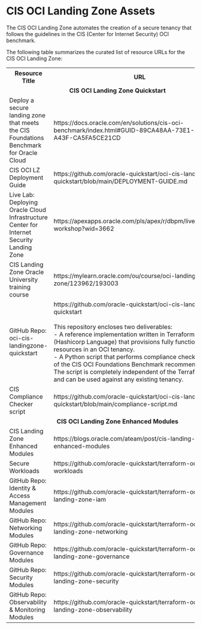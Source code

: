 
# CIS OCI Landing Zone Assets

The CIS OCI Landing Zone automates the creation of a secure tenancy that follows the guidelines in the CIS (Center for Internet Security) OCI benchmark. 

The following table summarizes the curated list of resource URLs for the CIS OCI Landing Zone:
<table>
  <tr>
    <th>Resource Title</th>
    <th>URL</th>
  </tr>
  <tr>
    <td colspan="2" align="center"><strong>CIS OCI Landing Zone Quickstart</strong></td>
  </tr>
  <tr>
    <td>Deploy a secure landing zone that meets the CIS Foundations Benchmark for Oracle Cloud</td>
    <td>https://docs.oracle.com/en/solutions/cis-oci-benchmark/index.html#GUID-89CA48AA-73E1-4992-A43F-CA5FA5CE21CD</td>
  </tr>
  <tr>
    <td>CIS OCI LZ Deployment Guide</td>
    <td>https://github.com/oracle-quickstart/oci-cis-landingzone-quickstart/blob/main/DEPLOYMENT-GUIDE.md</td>
  </tr>
  <tr>
    <td>Live Lab: Deploying Oracle Cloud Infrastructure Center for Internet Security Landing Zone</td>
    <td>https://apexapps.oracle.com/pls/apex/r/dbpm/livelabs/view-workshop?wid=3662</td>
  </tr>
  <tr>
    <td>CIS Landing Zone Oracle University training course</td>
    <td>https://mylearn.oracle.com/ou/course/oci-landing-zone/123962/193003</td>
  </tr>
  <tr>
    <td>GitHub Repo: oci-cis-landingzone-quickstart</td>
    <td>https://github.com/oracle-quickstart/oci-cis-landingzone-quickstart<br><br>
    This repository encloses two deliverables:<br>
    - A reference implementation written in Terraform HCL (Hashicorp Language) that provisions fully functional resources in an OCI tenancy.<br>
    - A Python script that performs compliance checks for most of the CIS OCI Foundations Benchmark recommendations. The script is completely independent of the Terraform code and can be used against any existing tenancy.
    </td>
  </tr>
    <tr>
    <td>CIS Compliance Checker script</td>
    <td>https://github.com/oracle-quickstart/oci-cis-landingzone-quickstart/blob/main/compliance-script.md</td>
  </tr>
  </tr>
  <tr>
    <td colspan="2" align="center"><strong>CIS OCI Landing Zone Enhanced Modules</strong></td>
  </tr>
  <tr>
    <td>CIS Landing Zone Enhanced Modules</td>
    <td>https://blogs.oracle.com/ateam/post/cis-landing-zone-enhanced-modules</td>
  </tr>
  <tr>
    <td>Secure Workloads</td>
    <td>https://github.com/oracle-quickstart/terraform-oci-secure-workloads</td>
  </tr>
  <tr>
    <td>GitHub Repo: Identity & Access Management Modules</td>
    <td>https://github.com/oracle-quickstart/terraform-oci-cis-landing-zone-iam</td>
  </tr>
  <tr>
    <td>GitHub Repo: Networking Modules</td>
    <td>https://github.com/oracle-quickstart/terraform-oci-cis-landing-zone-networking</td>
  </tr>
  <tr>
    <td>GitHub Repo: Governance Modules</td>
    <td>https://github.com/oracle-quickstart/terraform-oci-cis-landing-zone-governance</td>
  </tr>
  <tr>
    <td>GitHub Repo: Security Modules</td>
    <td>https://github.com/oracle-quickstart/terraform-oci-cis-landing-zone-security</td>
  </tr>
  <tr>
    <td>GitHub Repo: Observability & Monitoring Modules</td>
    <td>https://github.com/oracle-quickstart/terraform-oci-cis-landing-zone-observability</td>
  </tr>
</table>
